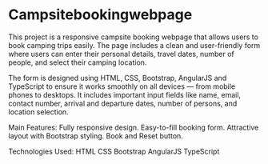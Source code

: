 # Campsitebookingwebpage
This project is a responsive campsite booking webpage that allows users to book camping trips easily. The page includes a clean and user-friendly form where users can enter their personal details, travel dates, number of people, and select their camping location.

The form is designed using HTML, CSS, Bootstrap, AngularJS and TypeScript to ensure it works smoothly on all devices — from mobile phones to desktops. It includes important input fields like name, email, contact number, arrival and departure dates, number of persons, and location selection.

Main Features:
Fully responsive design.
Easy-to-fill booking form.
Attractive layout with Bootstrap styling.
Book and Reset button.

Technologies Used:
HTML
CSS
Bootstrap
AngularJS
TypeScript
